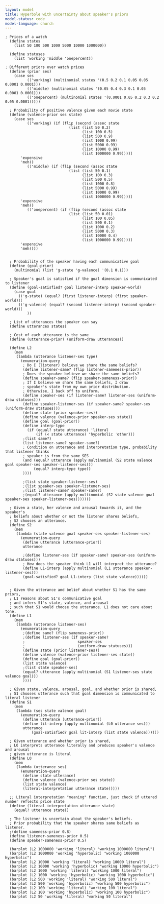 ```yaml
---
layout: model
title: Hyperbole with uncertainty about speaker's priors
model-status: code
model-language: church
---
```

	
	; Prices of a watch
	  (define states
	    (list 50 100 500 1000 5000 10000 1000000))
	  
	  (define statuses
	    (list 'working 'middle 'onepercent))
	  
	; Different priors over watch prices
	  (define (prior ses)
	    (case ses
	          (('working) (multinomial states '(0.5 0.2 0.1 0.05 0.05 0.0001 0.0001)))
	          (('middle) (multinomial states '(0.05 0.4 0.3 0.1 0.05 0.0001 0.0001)))
	          (('onepercent) (multinomial states '(0.0001 0.05 0.2 0.3 0.2 0.05 0.0001)))))
	  
	  ; Probability of positive valence given each movie state
	  (define (valence-prior ses state)
	    (case ses
	          (('working) (if (flip (second (assoc state
	                             (list (list 50 0.2)
	                                   (list 100 0.5)
	                                   (list 500 0.9)
	                                   (list 1000 0.99)
	                                   (list 5000 0.99)
	                                   (list 10000 0.99)
	                                   (list 1000000 0.99)))))
	       'expensive
	       'meh))
	          (('middle) (if (flip (second (assoc state
	                             (list (list 50 0.1)
	                                   (list 100 0.3)
	                                   (list 500 0.5)
	                                   (list 1000 0.8)
	                                   (list 5000 0.99)
	                                   (list 10000 0.99)
	                                   (list 1000000 0.99)))))
	       'expensive
	       'meh))
	          (('onepercent) (if (flip (second (assoc state
	                             (list (list 50 0.01)
	                                   (list 100 0.05)
	                                   (list 500 0.1)
	                                   (list 1000 0.2)
	                                   (list 5000 0.3)
	                                   (list 10000 0.4)
	                                   (list 1000000 0.99)))))
	       'expensive
	       'meh))))
	    
	  
	  ; Probability of the speaker having each communicative goal
	  (define (goal-prior)
	    (multinomial (list 'g-state 'g-valence) '(0.1 0.1)))
	  
	  ; Speaker's goal is satisfied if the goal dimension is communicated to listener
	  (define (goal-satisfied? goal listener-interp speaker-world)
	    (case goal
	      (('g-state) (equal? (first listener-interp) (first speaker-world)))
	      (('g-valence) (equal? (second listener-interp) (second speaker-world)))
	          ))
	  
	  ; List of utterances the speaker can say
	  (define utterances states)
	  
	  ; Cost of each utterance is the same
	  (define (utterance-prior) (uniform-draw utterances))
	  
	  (define L2
	    (mem
	     (lambda (utterance listener-ses type)
	       (enumeration-query
	        ; Do I (listener) believe we share the same beliefs?
	        (define listener-same? (flip listener-sameness-prior))
	        ; Does the speaker believe we share the same beliefs?
	        (define speaker-same? (flip speaker-sameness-prior))
	        ; If I believe we share the same beliefs, I draw
	        ; speaker's state from my own prior distribution.
	        ; Otherwise, I back off to uniform.
	        (define speaker-ses (if listener-same? listener-ses (uniform-draw statuses)))
	        (define speaker-listener-ses (if speaker-same? speaker-ses (uniform-draw statuses)))
	        (define state (prior speaker-ses))
	        (define valence (valence-prior speaker-ses state))
	        (define goal (goal-prior))
	        (define interp-type
	          (if (equal? state utterance) 'literal
	              (if (< state utterance) 'hyperbolic 'other)))
	        ;(list same?)
	        (list listener-same? speaker-same?)
	        ; Condition on utterance and interpretation type, probability that listener thinks
	        ; speaker is from the same SES
	        (and (equal? utterance (apply multinomial (S2 state valence goal speaker-ses speaker-listener-ses))) 
	             (equal? interp-type type))
	        ))))
	        
	        ;(list state speaker-listener-ses)
	        ;(list speaker-ses speaker-listener-ses)
	        ;(list listener-same? speaker-same?)
	        ;(equal? utterance (apply multinomial (S2 state valence goal speaker-ses speaker-listener-ses)))))))
	  
	  ; Given a state, her valence and arousal towards it, and the speaker's
	  ; beliefs about whether or not the listener shares beliefs,
	  ; S2 chooses an utterance.
	  (define S2
	    (mem
	     (lambda (state valence goal speaker-ses speaker-listener-ses)
	       (enumeration-query
	        (define utterance (utterance-prior))
	        utterance
	        
	        ;(define listener-ses (if speaker-same? speaker-ses (uniform-draw statuses)))
	        ; How does the speaker think L1 will interpret the utterance?
	        (define L1-interp (apply multinomial (L1 utterance speaker-listener-ses)))
	        (goal-satisfied? goal L1-interp (list state valence))))))
	  
	  
	  ; Given the utterance and belief about whether S1 has the same priors,
	  ; L1 reasons about S1's communicative goal
	  ; and infers S1's state, valence, and arousal
	  ; such that S1 would choose the utterance. L1 does not care about tone.
	  (define L1
	    (mem
	     (lambda (utterance listener-ses)
	       (enumeration-query
	        ;(define same? (flip sameness-prior))
	        ;(define listener-ses (if speaker-same? 
	        ;                        speaker-ses
	        ;                        (uniform-draw statuses)))
	        (define state (prior listener-ses))
	        (define valence (valence-prior listener-ses state))
	        (define goal (goal-prior))
	        (list state valence)
	        ;(list state speaker-ses)
	        (equal? utterance (apply multinomial (S1 listener-ses state valence goal)))
	        ))))
	  
	  ; Given state, valence, arousal, goal, and whether prior is shared,
	  ; S1 chooses utterance such that goal dimension is communicated to literal listener
	  (define S1
	    (mem
	     (lambda (ses state valence goal)
	       (enumeration-query
	        (define utterance (utterance-prior))
	        (define lit-interp (apply multinomial (L0 utterance ses)))
	        utterance
	            (goal-satisfied? goal lit-interp (list state valence))))))
	  
	  ; Given utterance and whether prior is shared,
	  ; L0 interprets utterance literally and produces speaker's valence and arousal
	  ; given utterance is literal
	  (define L0
	    (mem
	     (lambda (utterance ses)
	       (enumeration-query
	        (define state utterance)
	        (define valence (valence-prior ses state))
	        (list state valence)
	        (literal-interpretation utterance state)))))
	  
	  ;; Literal interpretation "meaning" function, just check if uttered number reflects price state
	  (define (literal-interpretation utterance state)
	    (equal? utterance state))
	  
	  ; The listener is uncertain about the speaker's beliefs.
	  ; Prior probability that the speaker shares same beliefs as listener.
	  ;(define sameness-prior 0.8)
	  (define listener-sameness-prior 0.5)
	  (define speaker-sameness-prior 0.5)
	  
	  (barplot (L2 1000000 'working 'literal) "working 1000000 literal")
	  (barplot (L2 1000000 'working 'hyperbolic) "working 1000000 hyperbolic")
	  (barplot (L2 10000 'working 'literal) "working 10000 literal")
	  (barplot (L2 10000 'working 'hyperbolic) "working 10000 hyperbolic")
	  (barplot (L2 1000 'working 'literal) "working 1000 literal")
	  (barplot (L2 1000 'working 'hyperbolic) "working 1000 hyperbolic")
	  (barplot (L2 500 'working 'literal) "working 500 literal")
	  (barplot (L2 500 'working 'hyperbolic) "working 500 hyperbolic")
	  (barplot (L2 100 'working 'literal) "working 100 literal")
	  (barplot (L2 100 'working 'hyperbolic) "working 100 hyperbolic")
	  (barplot (L2 50 'working 'literal) "working 50 literal")
	  
